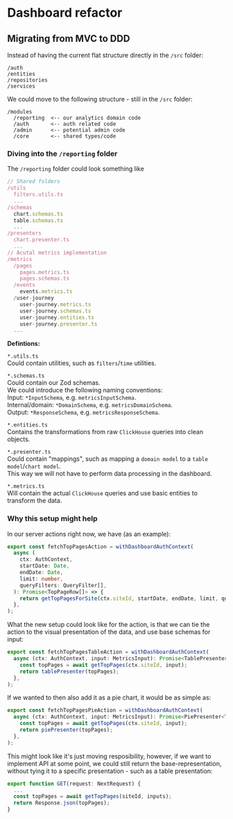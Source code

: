 # Dashboard refactor

## Migrating from MVC to DDD

Instead of having the current flat structure directly in the `/src` folder:

```
/auth
/entities
/repositories
/services
```

We could move to the following structure - still in the `/src` folder:

```
/modules
  /reporting  <-- our analytics domain code
  /auth       <-- auth related code
  /admin      <-- potential admin code
  /core       <-- shared types/code
```

### Diving into the `/reporting` folder

The `/reporting` folder could look something like

```ts
// Shared folders
/utils
  filters.utils.ts
  ...
/schemas
  chart.schemas.ts
  table.schemas.ts
  ...
/presenters
  chart.presenter.ts
  ...
// Acutal metrics implementation
/metrics
  /pages
    pages.metrics.ts
    pages.schemas.ts
  /events
    events.metrics.ts
  /user-journey
    user-journey.metrics.ts
    user-journey.schemas.ts
    user-journey.entities.ts
    user-journey.presenter.ts
  ...
```

**Defintions:**

`*.utils.ts`\
Could contain utilities, such as `filters`/`time` utilities.

`*.schemas.ts`\
Could contain our Zod schemas.\
We could introduce the following naming conventions:\
Input: `*InputSchema`, e.g. `metricsInputSchema`.\
Internal/domain: `*DomainSchema`, e.g. `metricsDomainSchema`.\
Output: `*ResponseSchema`, e.g. `metricsResponseSchema`.

`*.entities.ts`\
Contains the transformations from raw `ClickHouse` queries into clean objects.

`*.presenter.ts`\
Could contain "mappings", such as mapping a `domain model` to a `table model`/`chart model`.\
This way we will not have to perform data processing in the dashboard.

`*.metrics.ts`\
Will contain the actual `ClickHouse` queries and use basic entities to transform the data.

### Why this setup might help

In our server actions right now, we have (as an example):

```ts
export const fetchTopPagesAction = withDashboardAuthContext(
  async (
    ctx: AuthContext,
    startDate: Date,
    endDate: Date,
    limit: number,
    queryFilters: QueryFilter[],
  ): Promise<TopPageRow[]> => {
    return getTopPagesForSite(ctx.siteId, startDate, endDate, limit, queryFilters);
  },
);
```

What the new setup could look like for the action, is that we can tie the action to the visual presentation of the data, and use base schemas for input:

```ts
export const fetchTopPagesTableAction = withDashboardAuthContext(
  async (ctx: AuthContext, input: MetricsInput): Promise<TablePresenter<TopPage[]>> => {
    const topPages = await getTopPages(ctx.siteId, input);
    return tablePresenter(topPages);
  },
);
```

If we wanted to then also add it as a pie chart, it would be as simple as:

```ts
export const fetchTopPagesPieAction = withDashboardAuthContext(
  async (ctx: AuthContext, input: MetricsInput): Promise<PiePresenter<TopPage[]>> => {
    const topPages = await getTopPages(ctx.siteId, input);
    return piePresenter(topPages);
  },
);
```

This might look like it's just moving resposibility, however, if we want to implement API at some point, we could still return the base-representation, without tying it to a specific presentation - such as a table presentation:

```ts
export function GET(request: NextRequest) {
  ...
  const topPages = await getTopPages(siteId, inputs);
  return Response.json(topPages);
}
```
